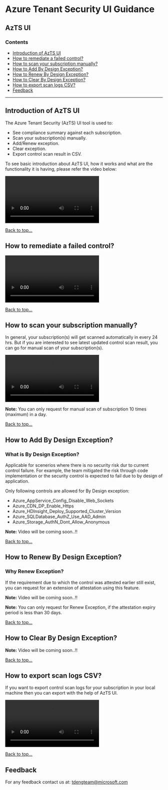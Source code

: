 # Azure Tenant Security UI Guidance

## AzTS UI
### Contents
- [Introduction of AzTS UI](Readme.md#Introduction-of-AzTS-UI)
- [How to remediate a failed control?](Readme.md#how-to-remediate-a-failed-control)
- [How to scan your subscription manually?](Readme.md#How-to-scan-your-subscription-manually)
- [How to Add By Design Exception?](Readme.md#How-to-Add-By-Design-Exception)
- [How to Renew By Design Exception?](Readme.md#How-to-Renew-By-Design-Exception)
- [How to Clear By Design Exception?](Readme.md#How-to-Clear-By-Design-Exception)
- [How to export scan logs CSV?](Readme.md#How-to-export-scan-logs-CSV?)
- [Feedback](Readme.md#Feedback)

-----------------------------------------------------------------
## Introduction of AzTS UI 
The Azure Tenant Security (AzTS) UI tool is used to:
 * See compliance summary against each subscription.
 * Scan your subscription(s) manually.
 * Add/Renew exception.
 * Clear exception.
 * Export control scan result in CSV.
 
 To see basic introduction about AzTS UI, how it works and what are the functionality it is having, please refer the video below:

 ![Internals](../Videos/14_Introduction_of_AzTS_UI.mp4)

[Back to top…](Readme.md#contents)


## How to remediate a failed control?

![Internals](../Videos/14_Remediate_Failed_Control.mp4)

[Back to top…](Readme.md#contents)

## How to scan your subscription manually?
In general, your subscription(s) will get scanned automatically in every 24 hrs. But if you are interested to see latest updated control scan result, you can go for manual scan of your subscription(s).

![Internals](../Videos/14_Scan_Subscription_Manually.mp4)

**Note:** You can only request for manual scan of subscription 10 times (maximum) in a day.

[Back to top…](Readme.md#contents)

## How to Add By Design Exception?
### What is By Design Exception?
Applicable for scenerios where there is no security risk dur to current control failure. For example, the team mitigated the risk through code implementation or the security control is expected to fail due to by design of application. 

Only following controls are allowed for By Design exception:

 * Azure_AppService_Config_Disable_Web_Sockets
 * Azure_CDN_DP_Enable_Https
 * Azure_HDInsight_Deploy_Supported_Cluster_Version
 * Azure_SQLDatabase_AuthZ_Use_AAD_Admin
 * Azure_Storage_AuthN_Dont_Allow_Anonymous

**Note:** Video will be coming soon..!!

[Back to top…](Readme.md#contents)

## How to Renew By Design Exception?
### Why Renew Exception?
If the requirement due to which the control was attested earlier still exist, you can request for an extension of attestation using this feature.

**Note:** Video will be coming soon..!!

**Note:** You can only request for Renew Exception, if the attestation expiry period is less than 30 days.

[Back to top…](Readme.md#contents)

## How to Clear By Design Exception?

**Note:** Video will be coming soon..!!

[Back to top…](Readme.md#contents)

## How to export scan logs CSV?
If you want to export control scan logs for your subscription in your local machine then you can export with the help of AzTS UI.

![Internals](../Videos/14_export_to_CSV.mp4)

[Back to top…](Readme.md#contents)

## Feedback

For any feedback contact us at: tdengteam@microsoft.com


